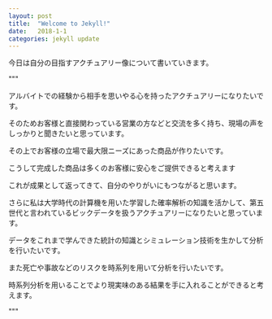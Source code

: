 ```yaml
---
layout: post
title:  "Welcome to Jekyll!"
date:   2018-1-1
categories: jekyll update
---
```


今日は自分の目指すアクチュアリー像について書いていきます。


"""

アルバイトでの経験から相手を思いやる心を持ったアクチュアリーになりたいです。

そのためお客様と直接関わっている営業の方などと交流を多く持ち、現場の声をしっかりと聞きたいと思っています。

その上でお客様の立場で最大限ニーズにあった商品が作りたいです。

こうして完成した商品は多くのお客様に安心をご提供できると考えます

これが成果として返ってきて、自分のやりがいにもつながると思います。

さらに私は大学時代の計算機を用いた学習した確率解析の知識を活かして、第五世代と言われているビックデータを扱うアクチュアリーになりたいと思っています。

データをこれまで学んできた統計の知識とシミュレーション技術を生かして分析を行いたいです。

また死亡や事故などのリスクを時系列を用いて分析を行いたいです。

時系列分析を用いることでより現実味のある結果を手に入れることができると考えます。


"""

